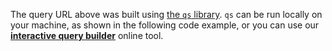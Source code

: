 The query URL above was built using [the `qs` library](https://github.com/ljharb/qs).
`qs` can be run locally on your machine, as shown in the following code example, or you can use our **[interactive query builder](/dev-docs/api/rest/interactive-query-builder)** online tool.
